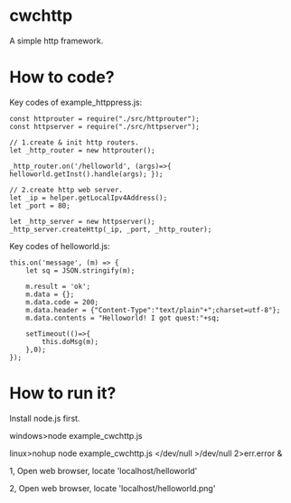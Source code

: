 # cwchttp
A simple http framework.

# How to code?
Key codes of example_httppress.js:

    const httprouter = require("./src/httprouter");
    const httpserver = require("./src/httpserver");

    // 1.create & init http routers.
    let _http_router = new httprouter();

    _http_router.on('/helloworld', (args)=>{ helloworld.getInst().handle(args); });

    // 2.create http web server.
    let _ip = helper.getLocalIpv4Address();
    let _port = 80;

    let _http_server = new httpserver();
    _http_server.createHttp(_ip, _port, _http_router);

Key codes of helloworld.js:

    this.on('message', (m) => {
        let sq = JSON.stringify(m);

        m.result = 'ok';
        m.data = {};
        m.data.code = 200;
        m.data.header = {"Content-Type":"text/plain"+";charset=utf-8"};
        m.data.contents = "Helloworld! I got quest:"+sq;

        setTimeout(()=>{
            this.doMsg(m);
        },0);
    });


# How to run it?
Install node.js first.

windows>node example_cwchttp.js

linux>nohup node example_cwchttp.js </dev/null >/dev/null 2>err.error &

1, Open web browser, locate 'localhost/helloworld'

2, Open web browser, locate 'localhost/helloworld.png'


